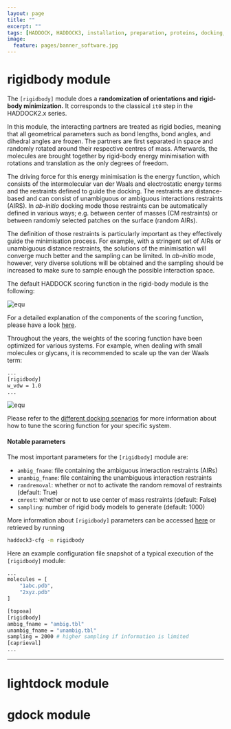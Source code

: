 ```yaml
---
layout: page
title: ""
excerpt: ""
tags: [HADDOCK, HADDOCK3, installation, preparation, proteins, docking, analysis, workflows, manual, usage]
image:
  feature: pages/banner_software.jpg
---
```


# rigidbody module

The ``[rigidbody]`` module does a **randomization of orientations and rigid-body
minimization.** It corresponds to the classical ``it0`` step in the HADDOCK2.x
series.

In this module, the interacting partners are treated as rigid bodies, meaning
that all geometrical parameters such as bond lengths, bond angles, and dihedral
angles are frozen. The partners are first separated in space and randomly
rotated around their respective centres of mass. Afterwards, the molecules are
brought together by rigid-body energy minimisation with rotations and
translation as the only degrees of freedom.

The driving force for this energy minimisation is the energy function, which
consists of the intermolecular van der Waals and electrostatic energy terms and
the restraints defined to guide the docking. The restraints are distance-based
and can consist of unambiguous or ambiguous interactions restraints (AIRS). In
*ab-initio* docking mode those restraints can be automatically defined in
various ways; e.g. between center of masses (CM restraints) or between randomly
selected patches on the surface (random AIRs).

The definition of those restraints is particularly important as they effectively
guide the minimisation process. For example, with a stringent set of AIRs or
unambiguous distance restraints, the solutions of the minimisation will converge
much better and the sampling can be limited. In *ab-initio* mode, however, very
diverse solutions will be obtained and the sampling should be increased to make
sure to sample enough the possible interaction space.

The default HADDOCK scoring function in the rigid-body module is the following:

![equ](https://latex.codecogs.com/gif.latex?HS=0.01E_{vdw}&plus;1.0E_{elec}&plus;0.01E_{air}&plus;1.0E_{desolv}-0.01BSA)

For a detailed explanation of the components of the scoring function, please have a look [here](../haddocking.md#haddock-scoring-function).

Throughout the years, the weights of the scoring function have been optimized for various systems. For example, when dealing with small molecules or glycans, it is recommended to scale up the van der Waals term:

```bash
...
[rigidbody]
w_vdw = 1.0
...
```

![equ](https://latex.codecogs.com/gif.latex?HS_{small}=1.0E_{vdw}&plus;1.0E_{elec}&plus;0.01E_{air}&plus;1.0E_{desolv}-0.01BSA)

Please refer to the [different docking scenarios](../docking_scenarios) for more information about how to tune the scoring function for your specific system.

#### Notable parameters

The most important parameters for the ``[rigidbody]`` module are:

- `ambig_fname`: file containing the ambiguous interaction restraints (AIRs)
- `unambig_fname`: file containing the unambiguous interaction restraints
- `randremoval`: whether or not to activate the random removal of restraints (default: True)
- `cmrest`: whether or not to use center of mass restraints (default: False)
- `sampling`: number of rigid body models to generate (default: 1000)

More information about ``[rigidbody]`` parameters can be accessed [here](bonvinlab.org/haddock3/modules/sampling/haddock.modules.sampling.rigidbody.html#default-parameters) or retrieved by running
```bash
haddock3-cfg -m rigidbody
```

Here an example configuration file snapshot of a typical execution of the
``[rigidbody]`` module:

```bash
...
molecules = [
    "1abc.pdb",
    "2xyz.pdb"
]

[topoaa]
[rigidbody]
ambig_fname = "ambig.tbl"
unambig_fname = "unambig.tbl"
sampling = 2000 # higher sampling if information is limited
[caprieval]
...
```
<hr>

# lightdock module

# gdock module
